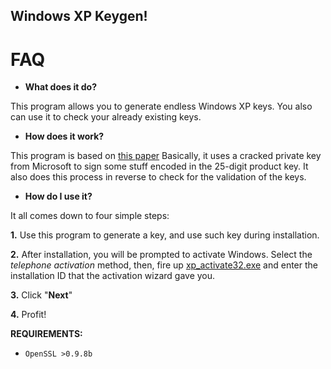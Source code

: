## **Windows XP Keygen!**

# **FAQ**

* **What does it do?**

 This program allows you to generate endless Windows XP keys. 
 You also can use it to check your already existing keys.

* **How does it work?**

 This program is based on [this paper](fully-licensed-wpa.txt) Basically,
 it uses a cracked private key from Microsoft to sign some stuff encoded in the 25-digit product key. It also does this process in reverse to check for the validation of the keys.

* **How do I use it?**

 It all comes down to four simple steps:
 
 
**1.** Use this program to generate a key, and use such key during installation.
 
**2.** After installation, you will be prompted to activate Windows. Select the
        *telephone activation* method, then, fire up [xp_activate32.exe](https://archive.org/details/xp_activate32_202305) and enter the installation ID that the activation wizard gave you.
 
**3.** Click "**Next**"
 
**4.** Profit!



**REQUIREMENTS:**

* `OpenSSL >0.9.8b`
